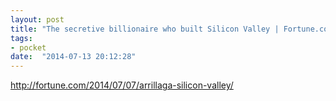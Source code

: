 ```yaml
---
layout: post
title: "The secretive billionaire who built Silicon Valley | Fortune.com"
tags:
- pocket
date:  "2014-07-13 20:12:28"
---
```


http://fortune.com/2014/07/07/arrillaga-silicon-valley/

